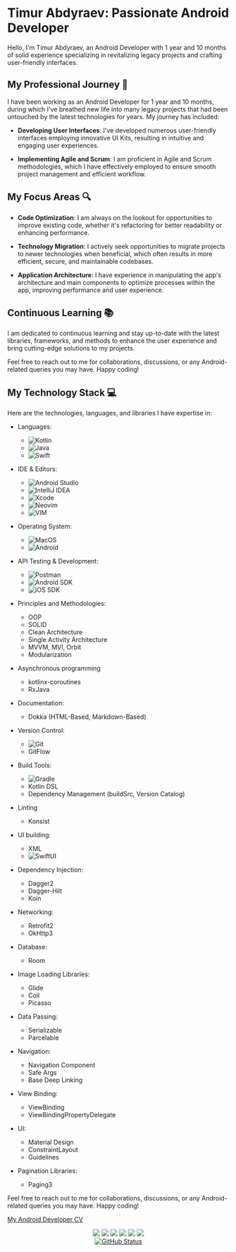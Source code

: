 # Timur Abdyraev: Passionate Android Developer

Hello, I'm Timur Abdyraev, an Android Developer with 1 year and 10 months of solid experience specializing in revitalizing legacy projects and crafting user-friendly interfaces.

## My Professional Journey 🚀

I have been working as an Android Developer for 1 year and 10 months, during which I've breathed new life into many legacy projects that had been untouched by the latest technologies for years. My journey has included:

- **Developing User Interfaces**: I've developed numerous user-friendly interfaces employing innovative UI Kits, resulting in intuitive and engaging user experiences.

- **Implementing Agile and Scrum**: I am proficient in Agile and Scrum methodologies, which I have effectively employed to ensure smooth project management and efficient workflow.

## My Focus Areas 🔍

- **Code Optimization**: I am always on the lookout for opportunities to improve existing code, whether it's refactoring for better readability or enhancing performance.

- **Technology Migration**: I actively seek opportunities to migrate projects to newer technologies when beneficial, which often results in more efficient, secure, and maintainable codebases.

- **Application Architecture**: I have experience in manipulating the app's architecture and main components to optimize processes within the app, improving performance and user experience.

## Continuous Learning 📚

I am dedicated to continuous learning and stay up-to-date with the latest libraries, frameworks, and methods to enhance the user experience and bring cutting-edge solutions to my projects. 

Feel free to reach out to me for collaborations, discussions, or any Android-related queries you may have. Happy coding!
## My Technology Stack 💻

Here are the technologies, languages, and libraries I have expertise in:

- Languages: 
    - ![Kotlin](https://img.shields.io/badge/kotlin-%237F52FF.svg?style=for-the-badge&logo=kotlin&logoColor=white)
    - ![Java](https://img.shields.io/badge/java-%23ED8B00.svg?style=for-the-badge&logo=openjdk&logoColor=white)
    - ![Swift](https://img.shields.io/badge/swift-F54A2A?style=for-the-badge&logo=swift&logoColor=white)

- IDE & Editors:
    - ![Android Studio](https://img.shields.io/badge/-Android%20Studio-3DDC84?style=for-the-badge&logo=android-studio&logoColor=white)
    - ![IntelliJ IDEA](https://img.shields.io/badge/IntelliJIDEA-000000.svg?style=for-the-badge&logo=intellij-idea&logoColor=white)
    - ![Xcode](https://img.shields.io/badge/Xcode-007ACC?style=for-the-badge&logo=Xcode&logoColor=white)
    - ![Neovim](https://img.shields.io/badge/NeoVim-%2357A143.svg?&style=for-the-badge&logo=neovim&logoColor=white)
    - ![VIM](https://img.shields.io/badge/-VIM-019733?style=for-the-badge&logo=vim&logoColor=white)

- Operating System:
    - ![MacOS](https://img.shields.io/badge/-MacOS-000000?style=for-the-badge&logo=apple&logoColor=white)
    - ![Android](https://img.shields.io/badge/Android-3DDC84?style=for-the-badge&logo=android&logoColor=white)

- API Testing & Development:
    - ![Postman](https://img.shields.io/badge/-Postman-FF6C37?style=for-the-badge&logo=postman&logoColor=white)
    - ![Android SDK](https://img.shields.io/badge/-Android%20SDK-3DDC84?style=for-the-badge&logo=android&logoColor=white)
    - ![iOS SDK](https://img.shields.io/badge/iOS-000000?style=for-the-badge&logo=ios&logoColor=white)

- Principles and Methodologies:
    - OOP
    - SOLID
    - Clean Architecture
    - Single Activity Architecture
    - MVVM, MVI, Orbit
    - Modularization

- Asynchronous programming
    - kotlinx-coroutines
    - RxJava
- Documentation: 
    - Dokka (HTML-Based, Markdown-Based)

- Version Control: 
    - ![Git](https://img.shields.io/badge/-Git-F05032?style=for-the-badge&logo=git&logoColor=white)
    - GitFlow

- Build Tools:
    - ![Gradle](https://img.shields.io/badge/Gradle-02303A.svg?style=for-the-badge&logo=Gradle&logoColor=white)    
    - Kotlin DSL
    - Dependency Management (buildSrc, Version Catalog)
- Linting
    - Konsist

- UI building:
    - XML   
    - ![SwiftUI](https://img.shields.io/badge/SwiftUI-1F77B4?style=for-the-badge&logo=swift&logoColor=white)

- Dependency Injection:
    - Dagger2
    - Dagger-Hilt
    - Koin

- Networking:
    - Retrofit2
    - OkHttp3

- Database:
    - Room

- Image Loading Libraries:
    - Glide
    - Coil
    - Picasso

- Data Passing:
    - Serializable
    - Parcelable

- Navigation:
    - Navigation Component
    - Safe Args
    - Base Deep Linking

- View Binding:
    - ViewBinding
    - ViewBindingPropertyDelegate

- UI:
    - Material Design
    - ConstraintLayout
    - Guidelines

- Pagination Libraries:
    - Paging3

Feel free to reach out to me for collaborations, discussions, or any Android-related queries you may have. Happy coding!

[My Android Developer CV](https://timplifier.github.io/CV/)

<div align="center">
<a
  <a href="https://telegram.me/timplifier"><img src="https://img.shields.io/badge/Telegram-2CA5E0?style=for-the-badge&logo=telegram&logoColor=white"/></a>
  <a href="https://www.linkedin.com/in/timur-abdyraev/"><img src="https://img.shields.io/badge/linkedin-%230077B5.svg?style=for-the-badge&logo=linkedin&logoColor=white"/></a>
  <a href="https://dev.to/timplifier"><img src="https://img.shields.io/badge/dev.to-0A0A0A?style=for-the-badge&logo=dev.to&logoColor=white"/></a>
  <a href="mailto:timplifier@gmail.com"><img src="https://img.shields.io/badge/Gmail-D14836?style=for-the-badge&logo=gmail&logoColor=white"/></a>
  <a href="https://leetcode.com/timplifier/"><img src="https://img.shields.io/badge/LeetCode-000000?style=for-the-badge&logo=LeetCode&logoColor=#d16c06"/></a>
  <a href="https://www.codewars.com/users/timplifier"><img src="https://img.shields.io/badge/Codewars-B1361E?style=for-the-badge&logo=codewars&logoColor=grey"/></a>
</div>
<div align="center">
  <a href="https://github.com/Clar1fy"><img alt="GitHub Status" src="https://github-readme-stats.vercel.app/api?username=timplifier&hide=contribs&show_icons=true&include_all_commits=true&count_private=true"/></a>
</div>
